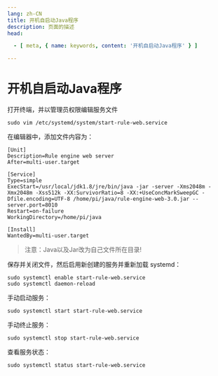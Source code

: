 ```yaml
---
lang: zh-CN
title: 开机自启动Java程序
description: 页面的描述
head:

  - [ meta, { name: keywords, content: '开机自启动Java程序' } ]

---
```


# 开机自启动Java程序

打开终端，并以管理员权限编辑服务文件

```shell
sudo vim /etc/systemd/system/start-rule-web.service
```

在编辑器中，添加文件内容为：

```shell
[Unit]
Description=Rule engine web server
After=multi-user.target

[Service]
Type=simple
ExecStart=/usr/local/jdk1.8/jre/bin/java -jar -server -Xms2048m -Xmx2048m -Xss512k -XX:SurvivorRatio=8 -XX:+UseConcMarkSweepGC -Dfile.encoding=UTF-8 /home/pi/java/rule-engine-web-3.0.jar --server.port=8010
Restart=on-failure
WorkingDirectory=/home/pi/java

[Install]
WantedBy=multi-user.target
```

> 注意：Java以及Jar改为自己文件所在目录!

保存并关闭文件，然后启用新创建的服务并重新加载 systemd：

```shell
sudo systemctl enable start-rule-web.service
sudo systemctl daemon-reload
```

手动启动服务：

```shell
sudo systemctl start start-rule-web.service
```

手动终止服务：

```shell
sudo systemctl stop start-rule-web.service
```

查看服务状态：

```shell
sudo systemctl status start-rule-web.service
```

<Comment></Comment>
